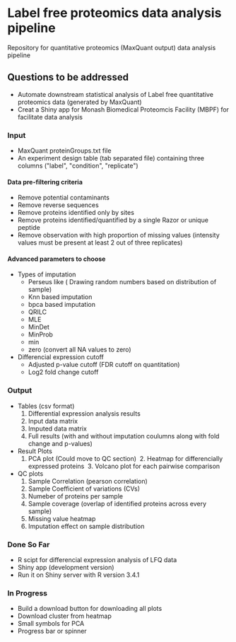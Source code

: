 # Label free proteomics data analysis pipeline

Repository for quantitative proteomics (MaxQuant output) data analysis pipeline 

## Questions to be addressed

- Automate downstream statistical analysis of Label free quantitative proteomics data (generated by MaxQuant)
- Creat a Shiny app for Monash Biomedical Proteomcis Facility (MBPF) for facilitate data analysis

### Input

- MaxQuant proteinGroups.txt file
- An experiment design table (tab separated file) containing three columns ("label", "condition", "replicate")

#### Data pre-filtering criteria

- Remove potential contaminants
- Remove reverse sequences
- Remove proteins identified only by sites
- Remove proteins identified/quantified by a single Razor or unique peptide
- Remove observation with high proportion of missing values (intensity values must be present
at least 2 out of three replicates)

#### Advanced parameters to choose

- Types of imputation
  - Perseus like ( Drawing random numbers based on distribution of sample)
  - Knn based imputation
  - bpca based imputation
  - QRILC
  - MLE
  - MinDet
  - MinProb
  - min
  - zero (convert all NA values to zero)
- Differencial expression cutoff
  - Adjusted p-value cutoff (FDR cutoff on quantitation)
  - Log2 fold change cutoff

### Output

- Tables (csv format)
  1. Differential expression analysis results
  2. Input data matrix
  3. Imputed data matrix
  4. Full results (with and without imputation coulumns along with fold change and p-values)
- Result Plots
  1. PCA plot (Could move to QC section)
  2. Heatmap for differencially expressed proteins
  3. Volcano plot for each pairwise comparison
- QC plots
  1. Sample Correlation (pearson correlation)
  2. Sample Coefficient of variations (CVs)
  3. Numeber of proteins per sample
  4. Sample coverage (overlap of identified proteins across every sample)
  5. Missing value heatmap
  6. Imputation effect on sample distribution

### Done So Far

- R scipt for differencial expression analysis of LFQ data
- Shiny app (development version)
- Run it on Shiny server with R version 3.4.1

### In Progress

- Build a download button for downloading all plots
- Download cluster from heatmap
- Small symbols for PCA
- Progress bar or spinner